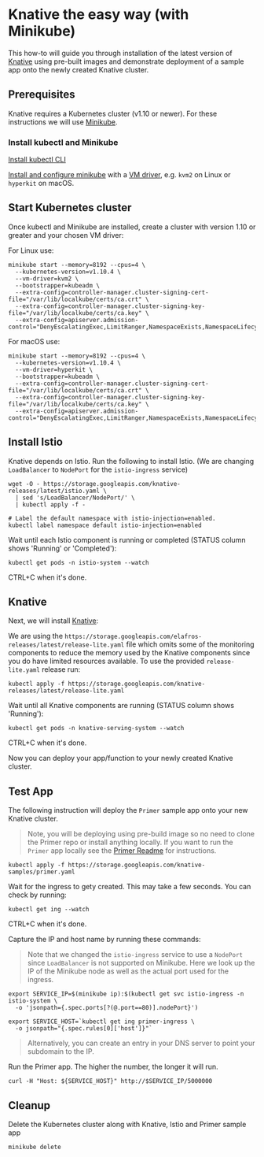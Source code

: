 # Knative the easy way (with Minikube)

This how-to will guide you through installation of the latest version of [Knative](https://github.com/knative/serving) using pre-built images and demonstrate deployment of a sample app onto the newly created Knative cluster.

## Prerequisites

Knative requires a Kubernetes cluster (v1.10 or newer). For these instructions we will use [Minikube](https://github.com/kubernetes/minikube).

### Install kubectl and Minikube

[Install kubectl CLI](https://kubernetes.io/docs/tasks/tools/install-kubectl/#install-kubectl)

[Install and configure minikube](https://github.com/kubernetes/minikube#installation) with a [VM driver](https://github.com/kubernetes/minikube#requirements), e.g. `kvm2` on Linux or `hyperkit` on macOS.

## Start Kubernetes cluster

Once kubectl and  Minikube are installed, create a cluster with version 1.10 or greater and your chosen VM driver:

For Linux use:

```shell
minikube start --memory=8192 --cpus=4 \
  --kubernetes-version=v1.10.4 \
  --vm-driver=kvm2 \
  --bootstrapper=kubeadm \
  --extra-config=controller-manager.cluster-signing-cert-file="/var/lib/localkube/certs/ca.crt" \
  --extra-config=controller-manager.cluster-signing-key-file="/var/lib/localkube/certs/ca.key" \
  --extra-config=apiserver.admission-control="DenyEscalatingExec,LimitRanger,NamespaceExists,NamespaceLifecycle,ResourceQuota,ServiceAccount,DefaultStorageClass,MutatingAdmissionWebhook"
```

For macOS use:

```shell
minikube start --memory=8192 --cpus=4 \
  --kubernetes-version=v1.10.4 \
  --vm-driver=hyperkit \
  --bootstrapper=kubeadm \
  --extra-config=controller-manager.cluster-signing-cert-file="/var/lib/localkube/certs/ca.crt" \
  --extra-config=controller-manager.cluster-signing-key-file="/var/lib/localkube/certs/ca.key" \
  --extra-config=apiserver.admission-control="DenyEscalatingExec,LimitRanger,NamespaceExists,NamespaceLifecycle,ResourceQuota,ServiceAccount,DefaultStorageClass,MutatingAdmissionWebhook"
```

## Install Istio

Knative depends on Istio. Run the following to install Istio. (We are changing `LoadBalancer` to `NodePort` for the `istio-ingress` service)

```shell
wget -O - https://storage.googleapis.com/knative-releases/latest/istio.yaml \
  | sed 's/LoadBalancer/NodePort/' \
  | kubectl apply -f -

# Label the default namespace with istio-injection=enabled.
kubectl label namespace default istio-injection=enabled
```

Wait until each Istio component is running or completed (STATUS column shows 'Running' or 'Completed'):

```shell
kubectl get pods -n istio-system --watch
```

CTRL+C when it's done.

## Knative

Next, we will install [Knative](https://github.com/knative/serving):

We are using the `https://storage.googleapis.com/elafros-releases/latest/release-lite.yaml` file which omits some of the monitoring components to reduce the memory used by the Knative components since you do have limited resources available. To use the provided `release-lite.yaml` release run:

```shell
kubectl apply -f https://storage.googleapis.com/knative-releases/latest/release-lite.yaml
```

Wait until all Knative components are running (STATUS column shows 'Running'):

```shell
kubectl get pods -n knative-serving-system --watch
```

CTRL+C when it's done.

Now you can deploy your app/function to your newly created Knative cluster.

## Test App

The following instruction will deploy the `Primer` sample app onto your new Knative cluster.

> Note, you will be deploying using pre-build image so no need to clone the Primer repo or install anything locally. If you want to run the `Primer` app locally see the [Primer Readme](https://github.com/mchmarny/primer) for instructions.

```shell
kubectl apply -f https://storage.googleapis.com/knative-samples/primer.yaml
```

Wait for the ingress to gety created. This may take a few seconds. You can check by running:

```shell
kubectl get ing --watch
```

CTRL+C when it's done.

Capture the IP and host name by running these commands:

> Note that we changed the `istio-ingress` service to use a `NodePort` since `LoadBalancer` is not supported on Minikube. Here we look up the IP of the Minikube node as well as the actual port used for the ingress.

```shell
export SERVICE_IP=$(minikube ip):$(kubectl get svc istio-ingress -n istio-system \
  -o 'jsonpath={.spec.ports[?(@.port==80)].nodePort}')

export SERVICE_HOST=`kubectl get ing primer-ingress \
  -o jsonpath="{.spec.rules[0]['host']}"`
```

> Alternatively, you can create an entry in your DNS server to point your subdomain to the IP.

Run the Primer app. The higher the number, the longer it will run.

```shell
curl -H "Host: ${SERVICE_HOST}" http://$SERVICE_IP/5000000
```

## Cleanup

Delete the Kubernetes cluster along with Knative, Istio and Primer sample app

```shell
minikube delete
```